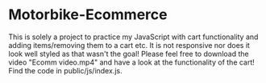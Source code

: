 # Motorbike-Ecommerce
This is solely a project to practice my JavaScript with cart functionality and adding items/removing them to a cart etc. It is not responsive nor does it look well styled
as that wasn't the goal! Please feel free to download the video "Ecomm video.mp4" and have a look at the functionality of the cart! Find the code in public/js/index.js.
